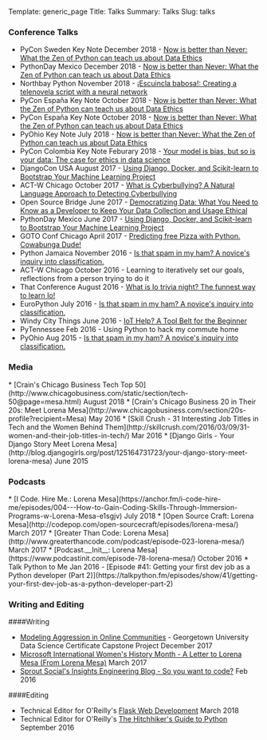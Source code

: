 Template: generic_page
Title: Talks
Summary: Talks
Slug: talks

<h3 id=conferences>Conference Talks</h3>


* PyCon Sweden Key Note December 2018 - [Now is better than Never: What the Zen of Python can teach us about Data Ethics](https://pycon.se)
* PythonDay Mexico December 2018 - [Now is better than Never: What the Zen of Python can teach us about Data Ethics](https://http://pythonday.mx)
* Northbay Python November 2018 - [¡Escuincla babosa!: Creating a telenovela script with a neural network](https://2018.northbaypython.org/schedule/presentation/25/)
* PyCon España Key Note October 2018 - [Now is better than Never: What the Zen of Python can teach us about Data Ethics](https://2018.es.pycon.org/speakers/lorena-mesa)
* PyCon España Key Note October 2018 - [Now is better than Never: What the Zen of Python can teach us about Data Ethics](https://2018.es.pycon.org/speakers/lorena-mesa)
* PyOhio Key Note July 2018 - [Now is better than Never: What the Zen of Python can teach us about Data Ethics](https://www.youtube.com/watch?v=8mHMWQCCEdY)
* PyCon Colombia Key Note Feburary 2018 - [Your model is bias, but so is your data: The case for ethics in data science](https://2018.pycon.co/es/ponentes/lorena-mesa/)
* DjangoCon USA August 2017 - [Using Django, Docker, and Scikit-learn to Bootstrap Your Machine Learning Project](https://pyvideo.org/djangocon-us-2017/using-django-docker-and-scikit-learn-to-bootstrap-your-machine-learning-project.html)
* ACT-W Chicago October 2017 - [What is Cyberbullying? A Natural Language Approach to Detecting Cyberbullying](https://drive.google.com/file/d/0Bwky88uBblT2bmJiZG1Panl2MjA/view) 
* Open Source Bridge June 2017 - [Democratizing Data: What You Need to Know as a Developer to Keep Your Data Collection and Usage Ethical](http://opensourcebridge.org/sessions/1994)
* PythonDay Mexico June 2017 - [Using Django, Docker, and Scikit-learn to Bootstrap Your Machine Learning Project](https://www.youtube.com/watch?v=SQAwzW0iQ6o&t=8s)
* GOTO Conf Chicago April 2017 - [Predicting free Pizza with Python. Cowabunga Dude!](https://gotochgo.com/2017/sessions/121)
* Python Jamaica November 2016 - [Is that spam in my ham? A novice's inquiry into classification.](https://pyvideo.org/pycon-jamaica-2016/is-that-ham-in-my-spam-a-novices-inquiry-into-naive-bayes.html)
* ACT-W Chicago October 2016 - Learning to iteratively set our goals, reflections from a person trying to do it
* That Conference August 2016 - [What is Io trivia night? The funnest way to learn Io!](https://www.thatconference.com/Sessions/Session/10649)
* EuroPython July 2016 - [Is that spam in my ham? A novice's inquiry into classification.](https://pyvideo.org/europython-2016/is-that-spam-in-my-ham.html)
* Windy City Things June 2016 - [IoT Help? A Tool Belt for the Beginner](https://windycitythings.com/schedule/)
* PyTennessee Feb 2016 - Using Python to hack my commute home
* PyOhio Aug 2015 - [Is that spam in my ham? A novice's inquiry into classification.](https://pyvideo.org/pyohio-2015/is-that-spam-in-my-ham-a-novices-inquiry-into-c.html)

<h3 id=media>Media</h3>
* [Crain's Chicago Business Tech Top 50](http://www.chicagobusiness.com/static/section/tech-50@page=mesa.html) August 2018
* [Crain's Chicago Business 20 in Their 20s: Meet Lorena Mesa](http://www.chicagobusiness.com/section/20s-profile?recipient=Mesa) May 2016
* [Skill Crush - 31 Interesting Job Titles in Tech and the Women Behind Them](http://skillcrush.com/2016/03/09/31-women-and-their-job-titles-in-tech/) Mar 2016
* [Django Girls - Your Django Story Meet Lorena Mesa](http://blog.djangogirls.org/post/125164731723/your-django-story-meet-lorena-mesa) June 2015

<h3 id=podcasts>Podcasts</h3>
* [I Code. Hire Me.: Lorena Mesa](https://anchor.fm/i-code-hire-me/episodes/004---How-to-Gain-Coding-Skills-Through-Immersion-Programs-w-Lorena-Mesa-e1sgjv) July 2018
* [Open Source Craft: Lorena Mesa](http://codepop.com/open-sourcecraft/episodes/lorena-mesa/) March 2017
* [Greater Than Code: Lorena Mesa](http://www.greaterthancode.com/podcast/episode-023-lorena-mesa/) March 2017
* [Podcast.__Init__: Lorena Mesa](https://www.podcastinit.com/episode-78-lorena-mesa/) October 2016
* Talk Python to Me Jan 2016 - [Episode #41: Getting your first dev job as a Python developer (Part 2)](https://talkpython.fm/episodes/show/41/getting-your-first-dev-job-as-a-python-developer-part-2)

<h3 id=writing>Writing and Editing</h3>

####Writing
* [Modeling Aggression in Online Communities](http://gdsc.georgetown.domains/capstone-projects/capstone-projects-fall-2017/modeling-aggression-in-online-communities/) - Georgetown University Data Science Certificate Capstone Project December 2017
* [Microsoft International Women's History Month - A Letter to Lorena Mesa (From Lorena Mesa)](https://blogs.microsoft.com/chicago/2017/03/30/a-letter-to-lorena-mesa-from-lorena-mesa/?utm_content=buffer3ba1c&utm_medium=social&utm_source=twitter.com&utm_campaign=buffer) March 2017
* [Sprout Social's Insights Engineering Blog - So you want to code?](https://sproutsocial.com/insights/learn-how-to-code/) Feb 2016

####Editing
* Technical Editor for O'Reilly's [Flask Web Development](https://www.oreilly.com/library/view/flask-web-development/9781491991725/) March 2018
* Technical Editor for O'Reilly's [The Hitchhiker's Guide to Python](http://shop.oreilly.com/product/0636920042921.do) September 2016
